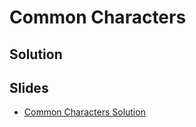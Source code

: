 
# Common Characters

## Solution


## Slides

* [Common Characters Solution](https://docs.google.com/a/hackreactor.com/presentation/d/1H_6gtxaR9j6DjS5hoyJHBUqp5tLQAU_1UF-eJiJFU1c/embed?start=false&loop=false&delayms=3000)

